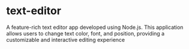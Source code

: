 # text-editor
A feature-rich text editor app developed using Node.js. This application allows users to change text color, font, and position, providing a customizable and interactive editing experience
